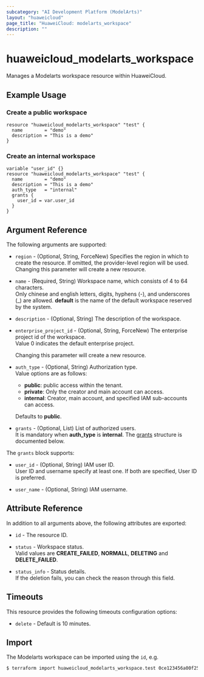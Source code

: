 ```yaml
---
subcategory: "AI Development Platform (ModelArts)"
layout: "huaweicloud"
page_title: "HuaweiCloud: modelarts_workspace"
description: ""
---
```


# huaweicloud_modelarts_workspace

Manages a Modelarts workspace resource within HuaweiCloud.  

## Example Usage

### Create a public workspace

```hcl
resource "huaweicloud_modelarts_workspace" "test" {
  name        = "demo"
  description = "This is a demo"
}
```

### Create an internal workspace

```hcl
variable "user_id" {}
resource "huaweicloud_modelarts_workspace" "test" {
  name        = "demo"
  description = "This is a demo"
  auth_type   = "internal"
  grants {
    user_id = var.user_id
  }
}
```

## Argument Reference

The following arguments are supported:

* `region` - (Optional, String, ForceNew) Specifies the region in which to create the resource.
  If omitted, the provider-level region will be used. Changing this parameter will create a new resource.

* `name` - (Required, String) Workspace name, which consists of 4 to 64 characters.  
  Only chinese and english letters, digits, hyphens (-), and underscores (_) are allowed.
  **default** is the name of the default workspace reserved by the system.

* `description` - (Optional, String) The description of the workspace.  

* `enterprise_project_id` - (Optional, String, ForceNew) The enterprise project id of the workspace.  
  Value 0 indicates the default enterprise project.

  Changing this parameter will create a new resource.

* `auth_type` - (Optional, String) Authorization type.  
  Value options are as follows:
    + **public**: public access within the tenant.
    + **private**: Only the creator and main account can access.
    + **internal**: Creator, main account, and specified IAM sub-accounts can access.

  Defaults to **public**.

* `grants` - (Optional, List) List of authorized users.  
  It is mandatory when **auth_type** is **internal**.
  The [grants](#ModelartsWorkspace_Grants) structure is documented below.

<a name="ModelartsWorkspace_Grants"></a>
The `grants` block supports:

* `user_id` - (Optional, String) IAM user ID.  
  User ID and username specify at least one. If both are specified, User ID is preferred.

* `user_name` - (Optional, String) IAM username.  

## Attribute Reference

In addition to all arguments above, the following attributes are exported:

* `id` - The resource ID.

* `status` - Workspace status.  
  Valid values are **CREATE_FAILED**, **NORMALL**, **DELETING** and **DELETE_FAILED**.

* `status_info` - Status details.  
  If the deletion fails, you can check the reason through this field.

## Timeouts

This resource provides the following timeouts configuration options:

* `delete` - Default is 10 minutes.

## Import

The Modelarts workspace can be imported using the `id`, e.g.

```bash
$ terraform import huaweicloud_modelarts_workspace.test 0ce123456a00f2591fabc00385ff1234
```
